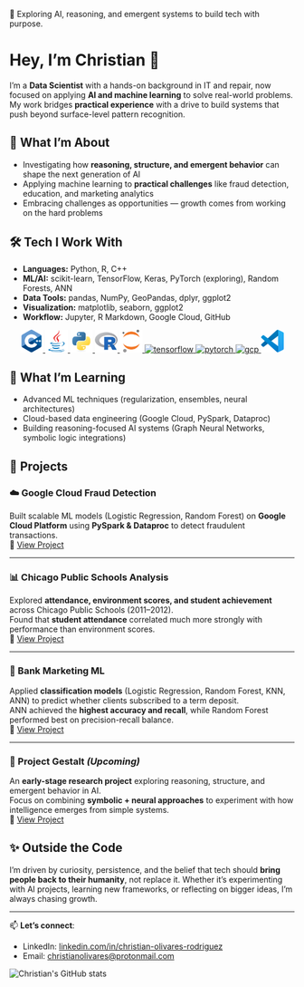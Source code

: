 🌌 Exploring AI, reasoning, and emergent systems to build tech with purpose.

# Hey, I’m Christian 👋  

I’m a **Data Scientist** with a hands-on background in IT and repair, now focused on applying **AI and machine learning** to solve real-world problems.  
My work bridges **practical experience** with a drive to build systems that push beyond surface-level pattern recognition.   

## 🚀 What I’m About
- Investigating how **reasoning, structure, and emergent behavior** can shape the next generation of AI  
- Applying machine learning to **practical challenges** like fraud detection, education, and marketing analytics  
- Embracing challenges as opportunities — growth comes from working on the hard problems  

## 🛠️ Tech I Work With
- **Languages:** Python, R, C++  
- **ML/AI:** scikit-learn, TensorFlow, Keras, PyTorch (exploring), Random Forests, ANN  
- **Data Tools:** pandas, NumPy, GeoPandas, dplyr, ggplot2  
- **Visualization:** matplotlib, seaborn, ggplot2  
- **Workflow:** Jupyter, R Markdown, Google Cloud, GitHub  

<p align="center"> 
  <a href="https://www.w3schools.com/cpp/" target="_blank" rel="noreferrer">
    <img src="https://raw.githubusercontent.com/devicons/devicon/master/icons/cplusplus/cplusplus-original.svg" alt="cplusplus" width="40" height="40"/>
  </a> 
  <a href="https://www.java.com" target="_blank" rel="noreferrer">
    <img src="https://raw.githubusercontent.com/devicons/devicon/master/icons/java/java-original.svg" alt="java" width="40" height="40"/>
  </a> 
  <a href="https://www.python.org" target="_blank" rel="noreferrer">
    <img src="https://raw.githubusercontent.com/devicons/devicon/master/icons/python/python-original.svg" alt="python" width="40" height="40"/>
  </a>
  <a href="https://www.r-project.org/" target="_blank" rel="noreferrer">
    <img src="https://raw.githubusercontent.com/devicons/devicon/master/icons/r/r-original.svg" alt="r" width="40" height="40"/>
  </a>
  <a href="https://jupyter.org/" target="_blank" rel="noreferrer">
    <img src="https://raw.githubusercontent.com/devicons/devicon/master/icons/jupyter/jupyter-original.svg" alt="jupyter" width="40" height="40"/>
  </a>
  <a href="https://www.tensorflow.org/" target="_blank" rel="noreferrer">
    <img src="https://www.vectorlogo.zone/logos/tensorflow/tensorflow-icon.svg" alt="tensorflow" width="40" height="40"/>
  </a>
  <a href="https://pytorch.org/" target="_blank" rel="noreferrer">
    <img src="https://www.vectorlogo.zone/logos/pytorch/pytorch-icon.svg" alt="pytorch" width="40" height="40"/>
  </a>
  <a href="https://cloud.google.com" target="_blank" rel="noreferrer">
    <img src="https://www.vectorlogo.zone/logos/google_cloud/google_cloud-icon.svg" alt="gcp" width="40" height="40"/>
  </a> 
  <a href="https://code.visualstudio.com/" target="_blank" rel="noreferrer">
    <img src="https://raw.githubusercontent.com/devicons/devicon/master/icons/vscode/vscode-original.svg" alt="vscode" width="40" height="40"/>
  </a>
</p>

## 🌱 What I’m Learning
- Advanced ML techniques (regularization, ensembles, neural architectures)  
- Cloud-based data engineering (Google Cloud, PySpark, Dataproc)  
- Building reasoning-focused AI systems (Graph Neural Networks, symbolic logic integrations)

## 📂 Projects  

### ☁️ Google Cloud Fraud Detection  
Built scalable ML models (Logistic Regression, Random Forest) on **Google Cloud Platform** using **PySpark & Dataproc** to detect fraudulent transactions.  
🔗 [View Project](https://github.com/Oli-Data/Data-Engineering-Infrastructure-Projects/tree/main/Google%20Cloud%20Project)  

---

### 📊 Chicago Public Schools Analysis  
Explored **attendance, environment scores, and student achievement** across Chicago Public Schools (2011–2012).  
Found that **student attendance** correlated much more strongly with performance than environment scores.  
🔗 [View Project](https://github.com/Oli-Data/Data-Science-Machine-Learning-Projects/tree/main/Chicago%20Schools%20Project)  

---

### 🏦 Bank Marketing ML  
Applied **classification models** (Logistic Regression, Random Forest, KNN, ANN) to predict whether clients subscribed to a term deposit.  
ANN achieved the **highest accuracy and recall**, while Random Forest performed best on precision-recall balance.  
🔗 [View Project](https://github.com/Oli-Data/Data-Science-Machine-Learning-Projects/tree/main/Bank%20Marketing%20ML)  

---

### 🧠 Project Gestalt *(Upcoming)*  
An **early-stage research project** exploring reasoning, structure, and emergent behavior in AI.  
Focus on combining **symbolic + neural approaches** to experiment with how intelligence emerges from simple systems.  
🔗 [View Project](https://github.com/Oli-Data/Data-Science-Machine-Learning-Projects/tree/main/Project%20Gestalt)  

## ✨ Outside the Code
I’m driven by curiosity, persistence, and the belief that tech should **bring people back to their humanity**, not replace it. Whether it’s experimenting with AI projects, learning new frameworks, or reflecting on bigger ideas, I’m always chasing growth.  

---

📫 **Let’s connect**:  
- LinkedIn: [linkedin.com/in/christian-olivares-rodriguez](https://www.linkedin.com/in/christian-olivares-rodriguez/)  
- Email: [christianolivares@protonmail.com](#)

![Christian's GitHub stats](https://github-readme-stats.vercel.app/api?username=anuraghazra&show_icons=true&theme=transparent)
